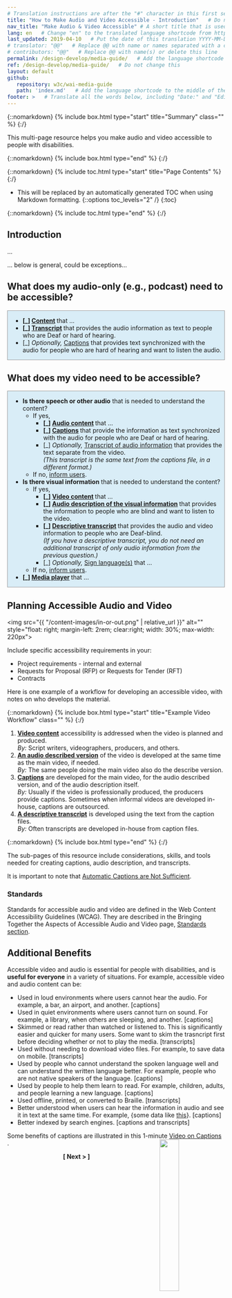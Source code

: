 ```yaml
---
# Translation instructions are after the "#" character in this first section. They are comments that do not show up in the web page. You do not need to translate the instructions after #.
title: "How to Make Audio and Video Accessible - Introduction"   # Do not translate "title:". Do translate the text after "title:".
nav_title: "Make Audio & Video Accessible" # A short title that is used in the navigation
lang: en   # Change "en" to the translated language shortcode from https://www.iana.org/assignments/language-subtag-registry/language-subtag-registry
last_updated: 2019-04-10   # Put the date of this translation YYYY-MM-DD (with month in the middle)
# translator: "@@"   # Replace @@ with name or names separated with a comma
# contributors: "@@"   # Replace @@ with name(s) or delete this line
permalink: /design-develop/media-guide/   # Add the language shortcode to the end; for example /fundamentals/accessibility-intro/fr
ref: /design-develop/media-guide/   # Do not change this
layout: default
github:
   repository: w3c/wai-media-guide
   path: 'index.md'   # Add the language shortcode to the middle of the filename, for example index.fr.md
footer: >   # Translate all the words below, including "Date:" and "Editor:". 
---
```


{::nomarkdown}
{% include box.html type="start" title="Summary" class="" %}
{:/}

This multi-page resource helps you make audio and video accessible to people with disabilities.

{::nomarkdown}
{% include box.html type="end" %}
{:/}

{::nomarkdown}
{% include toc.html type="start" title="Page Contents" %}
{:/}

- This will be replaced by an automatically generated TOC when using Markdown formatting.
{::options toc_levels="2" /}
{:toc}

{::nomarkdown}
{% include toc.html type="end" %}
{:/}

## Introduction

...

... below is general, could be exceptions...

## What does my audio-only (e.g., podcast) need to be accessible?

<div id="tree-a" style="background:#D9EDF7; border: solid 1px #999; padding-left: 11px; padding-right: 5px;">
<ul>
  <li><strong>[_] <a href="@@">Content</a> </strong>that ...</li>   
  <li><strong>[_] <a href="@@">Transcript</a> </strong>that provides the audio information as text to people who are Deaf or hard of hearing.</li>
  <li>[_] <em>Optionally,</em> <a href="@@">Captions</a> that provides text synchronized with the audio for people who are hard of hearing and want to listen the audio.</li>
</ul>
</div>

## What does my video need to be accessible?

<div id="tree-b" style="background:#D9EDF7; border: solid 1px #999; padding-left: 11px; padding-right: 5px;">
<ul>
  <li><strong>Is there speech or other audio</strong> that is needed to understand the content?
    <ul>
      <li>If yes,
        <ul>
          <li><strong>[_] <a href="@@">Audio content</a> </strong>that ...</li>  
          <li><strong>[_] <a href="@@">Captions</a> </strong>that provide the information as text synchronized with the audio for people who are Deaf or hard of hearing.</li>
          <li>[_] <em>Optionally,</em> <a href="@@">Transcript of audio information</a> that provides the text separate from the video.<br><em>(This transcript is the same text from the captions file, in a different format.)</em></li>
        </ul>
      </li>
      <li>If no, <a href="@@">inform users</a>.</li>
    </ul>
  </li>
  <li><strong>Is there visual information</strong> that is needed to understand the content?
    <ul>
      <li>If yes,
        <ul>
          <li><strong>[_] <a href="@@">Video content</a> </strong>that ...</li>  
          <li><strong>[_] <a href="@@">Audio description of the visual information</a> </strong>that provides the information to people who are blind and want to listen to the video.</li>
          <li><strong>[_] <a href="@@">Descriptive transcript</a> </strong>that provides the audio and video information to people who are Deaf-blind.<br><em>(If you have a descriptive transcript, you do not need an additional transcript of only audio information from the previous question.)</em></li>
          <li>[_] <em>Optionally,</em> <a href="@@">Sign language(s)</a> that ...</li>  
        </ul>
      </li>
      <li>If no, <a href="@@">inform users</a>.</li>
    </ul>
  </li>
   <li><strong>[_] <a href="@@">Media player</a> </strong>that ...</li>
</ul>
</div>

## Planning Accessible Audio and Video

<img src="{{ "/content-images/in-or-out.png" | relative_url }}" alt="" style="float: right; margin-left: 2rem; clear:right; width: 30%; max-width: 220px">

Include specific accessibility requirements in your:
* Project requirements - internal and external
* Requests for Proposal (RFP) or Requests for Tender (RFT)
* Contracts

Here is one example of a workflow for developing an accessible video, with notes on who develops the material.

{::nomarkdown}
{% include box.html type="start" title="Example Video Workflow" class="" %}
{:/}

1. **[Video content](@@)** accessibility is addressed when the video is planned and produced.<br>_By:_ Script writers, videographers, producers, and others.
2. **[An audio described version](@@)** of the video is developed at the same time as the main video, if needed.<br>_By:_ The same people doing the main video also do the describe version.
3. **[Captions](@@)** are developed for the main video, for the audio described version, and of the audio description itself.<br>_By:_ Usually if the video is professionally produced, the producers provide captions. Sometimes when informal videos are developed in-house, captions are outsourced.
4. **[A descriptive transcript](@@)** is developed using the text from the caption files.<br>_By:_ Often transcripts are developed in-house from caption files.

{::nomarkdown}
{% include box.html type="end" %}
{:/}

The sub-pages of this resource include considerations, skills, and tools needed for creating captions, audio description, and transcripts.

It is important to note that <a href="@@">Automatic Captions are Not Sufficient</a>.

### Standards

Standards for accessible audio and video are defined in the Web Content Accessibility Guidelines (WCAG). They are described in the Bringing Together the Aspects of Accessible Audio and Video page, [Standards section](@@).

## Additional Benefits

<p>Accessible video and audio is essential for people with disabilities, and is <strong>useful for everyone</strong> in a variety of situations. For example, accessible video and audio content can be:</p>
<ul>
  <li>Used in loud environments where users cannot hear the audio. For example, a bar, an airport, and another. [captions]</li>
  <li>Used in quiet environments where users cannot turn on sound. For example, a library, when others are sleeping, and another. [captions]</li>
  <li>Skimmed or read rather than watched or listened to. This is significantly easier and quicker for many users. Some want to skim the trasncript first before deciding whether or not to play the media. [transcripts]</li>
  <li>Used without needing to download video files. For example, to save data on mobile. [transcripts]</li>
  <li>Used by people who cannot understand the spoken language well and can understand the written language better. For example, people who are not native speakers of the language. [captions]</li>
  <li>Used by people to help them learn to read. For example, children, adults, and people learning a new language. [captions]</li>
  <li>Used offline, printed, or converted to Braille. [transcripts]</li>
  <li>Better understood when users can hear the information in audio and see it in text at the same time. For example, {some data like <a href="https://www.3playmedia.com/2019/02/21/8-benefits-of-transcribing-captioning-videos/">this</a>}. [captions]</li>
  <li>Better indexed by search engines. [captions and transcripts]</li>
</ul>
<p>Some benefits of captions are illustrated in this 1-minute <a href="https://www.w3.org/WAI/perspective-videos/captions/">Video on  Captions <img src="{{ "/content-images/captions-video-still.jpg" | relative_url }}" alt="" style="float: right; margin-left: 2rem; clear:right; width: 30%; max-width: 220px">
</a>.</p>

<p style="text-align:center"><strong>[ Next > ]</strong></p>
